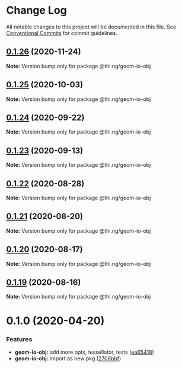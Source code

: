 # Change Log

All notable changes to this project will be documented in this file.
See [Conventional Commits](https://conventionalcommits.org) for commit guidelines.

## [0.1.26](https://github.com/thi-ng/umbrella/compare/@thi.ng/geom-io-obj@0.1.25...@thi.ng/geom-io-obj@0.1.26) (2020-11-24)

**Note:** Version bump only for package @thi.ng/geom-io-obj





## [0.1.25](https://github.com/thi-ng/umbrella/compare/@thi.ng/geom-io-obj@0.1.24...@thi.ng/geom-io-obj@0.1.25) (2020-10-03)

**Note:** Version bump only for package @thi.ng/geom-io-obj





## [0.1.24](https://github.com/thi-ng/umbrella/compare/@thi.ng/geom-io-obj@0.1.23...@thi.ng/geom-io-obj@0.1.24) (2020-09-22)

**Note:** Version bump only for package @thi.ng/geom-io-obj





## [0.1.23](https://github.com/thi-ng/umbrella/compare/@thi.ng/geom-io-obj@0.1.22...@thi.ng/geom-io-obj@0.1.23) (2020-09-13)

**Note:** Version bump only for package @thi.ng/geom-io-obj





## [0.1.22](https://github.com/thi-ng/umbrella/compare/@thi.ng/geom-io-obj@0.1.21...@thi.ng/geom-io-obj@0.1.22) (2020-08-28)

**Note:** Version bump only for package @thi.ng/geom-io-obj





## [0.1.21](https://github.com/thi-ng/umbrella/compare/@thi.ng/geom-io-obj@0.1.20...@thi.ng/geom-io-obj@0.1.21) (2020-08-20)

**Note:** Version bump only for package @thi.ng/geom-io-obj





## [0.1.20](https://github.com/thi-ng/umbrella/compare/@thi.ng/geom-io-obj@0.1.19...@thi.ng/geom-io-obj@0.1.20) (2020-08-17)

**Note:** Version bump only for package @thi.ng/geom-io-obj





## [0.1.19](https://github.com/thi-ng/umbrella/compare/@thi.ng/geom-io-obj@0.1.18...@thi.ng/geom-io-obj@0.1.19) (2020-08-16)

**Note:** Version bump only for package @thi.ng/geom-io-obj





# 0.1.0 (2020-04-20)


### Features

* **geom-io-obj:** add more opts, tessellator, tests ([ea65418](https://github.com/thi-ng/umbrella/commit/ea6541847975846080a905b06e24c717fc648a84))
* **geom-io-obj:** import as new pkg ([2708bbf](https://github.com/thi-ng/umbrella/commit/2708bbfee138be06c71c8eb84996c533bdbba8e2))
